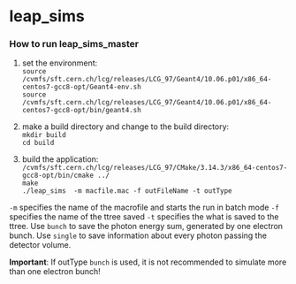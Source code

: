 # leap_sims

### How to run leap_sims_master  
1.  set the environment:  
  `source /cvmfs/sft.cern.ch/lcg/releases/LCG_97/Geant4/10.06.p01/x86_64-centos7-gcc8-opt/Geant4-env.sh`  
  `source /cvmfs/sft.cern.ch/lcg/releases/LCG_97/Geant4/10.06.p01/x86_64-centos7-gcc8-opt/bin/geant4.sh`  

2.  make a build directory and change to the build directory:  
  `mkdir build`  
  `cd build`  

3. build the application:  
  `/cvmfs/sft.cern.ch/lcg/releases/LCG_97/CMake/3.14.3/x86_64-centos7-gcc8-opt/bin/cmake ../`  
  `make`  
  `./leap_sims  -m macfile.mac -f outFileName -t outType`

  `-m` specifies the name of the macrofile and starts the run in batch mode
  `-f` specifies the name of the ttree saved
  `-t` specifies the what is saved to the ttree. Use `bunch` to save the photon energy sum, generated by one electron bunch. Use `single` to save information about every photon passing the detector volume.   

  **Important**: If outType `bunch` is used, it is not recommended to simulate more than one electron bunch! 
